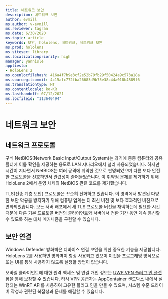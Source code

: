 ```yaml
---
title: 네트워크 보안
description: 네트워크 보안
author: evmill
ms.author: v-evmill
ms.reviewer: tagran
ms.date: 6/30/2020
ms.topic: article
keywords: 보안, hololens, 네트워크, 네트워크 보안
ms.prod: hololens
ms.sitesec: library
ms.localizationpriority: high
manager: yannisle
appliesto:
- HoloLens 2
ms.openlocfilehash: 416a4f7b9e3cf2e52b79fb29f50424a9c573a18a
ms.sourcegitcommit: 4c15afc772fba26683d9b75e38c44a018b4889f6
ms.translationtype: HT
ms.contentlocale: ko-KR
ms.lasthandoff: 07/12/2021
ms.locfileid: "113640494"
---
```

# <a name="network-security"></a>네트워크 보안

## <a name="network-protocols"></a>네트워크 프로토콜

구식 NetBIOS(Network Basic Input/Output System)는 과거에 종종 컴퓨터와 공유 폴더에 이름 확인을 제공하는 용도로 LAN 시나리오에서 널리 사용되었습니다. 하지만 시간이 지나면서 NetBIOS는 여러 공격에 취약한 것으로 판명되었으며 다른 보다 안전한 프로토콜을 선호하면서 관련성이 줄어들었습니다. 이 취약점 문제를 제거하기 위해 HoloLens 2에서 운영 체제의 NetBIOS 관련 코드를 제거했습니다.

TLS(전송 계층 보안) 프로토콜은 꾸준히 진화하고 있습니다. 이 영역에서 발견된 다양한 보안 악용을 방지하기 위해 컴퓨팅 업계는 더 최신 버전 및 보다 효과적인 버전으로 변화되었습니다. 모든 서버 배포에서 새 TLS 프로토콜 버전을 채택하는데 필요한 시간 때문에 다른 기본 프로토콜 버전의 클라이언트와 서버에서 전환 기간 동안 계속 통신할 수 있도록 하는 대체 메커니즘을 구현할 수 있습니다.

## <a name="secure-connectivity"></a>보안 연결 

Windows Defender 방화벽은 디바이스 연결 보안을 위한 중요한 기능을 제공합니다. HoloLens 2를 사용하면 방화벽이 항상 사용되고 있으며 이것을 프로그래밍 방식으로 또는 UI를 통해 사용하지 않도록 설정할 방법이 없습니다.

모바일 클라이언트에 대한 원격 액세스 및 연결 개인 정보는 [UWP VPN 플러그 인 플랫폼](/uwp/api/Windows.Networking.Vpn?view=winrt-19041)을 통해 보장할 수 있습니다. 타사 VPN 공급자는 AppContainer 샌드박스 내에서 실행되는 WinRT API를 사용하여 고유한 플러그 인을 만들 수 있으며, 시스템 수준 드라이버 작성과 관련된 복잡성과 문제를 해결할 수 있습니다.
